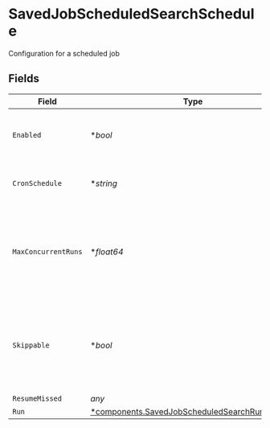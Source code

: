 # SavedJobScheduledSearchSchedule

Configuration for a scheduled job


## Fields

| Field                                                                                                           | Type                                                                                                            | Required                                                                                                        | Description                                                                                                     |
| --------------------------------------------------------------------------------------------------------------- | --------------------------------------------------------------------------------------------------------------- | --------------------------------------------------------------------------------------------------------------- | --------------------------------------------------------------------------------------------------------------- |
| `Enabled`                                                                                                       | **bool*                                                                                                         | :heavy_minus_sign:                                                                                              | Enable to configure scheduling for this Collector                                                               |
| `CronSchedule`                                                                                                  | **string*                                                                                                       | :heavy_minus_sign:                                                                                              | A cron schedule on which to run this job                                                                        |
| `MaxConcurrentRuns`                                                                                             | **float64*                                                                                                      | :heavy_minus_sign:                                                                                              | The maximum number of instances of this scheduled job that may be running at any time                           |
| `Skippable`                                                                                                     | **bool*                                                                                                         | :heavy_minus_sign:                                                                                              | Skippable jobs can be delayed, up to their next run time, if the system is hitting concurrency limits           |
| `ResumeMissed`                                                                                                  | *any*                                                                                                           | :heavy_minus_sign:                                                                                              | N/A                                                                                                             |
| `Run`                                                                                                           | [*components.SavedJobScheduledSearchRunSettings](../../models/components/savedjobscheduledsearchrunsettings.md) | :heavy_minus_sign:                                                                                              | N/A                                                                                                             |